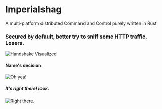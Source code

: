 # Imperialshag
A multi-platform distributed Command and Control purely written in Rust

### Secured by default, better try to sniff some HTTP traffic, Losers.
![Handshake Visualized](https://i.imgur.com/OxKVGrE.png)

#### Name's decision
![Oh yea!](https://i.imgur.com/u1HlFYy.png)

##### It's right there! look.
![Right there.](https://i.imgur.com/oTy28jl.png)